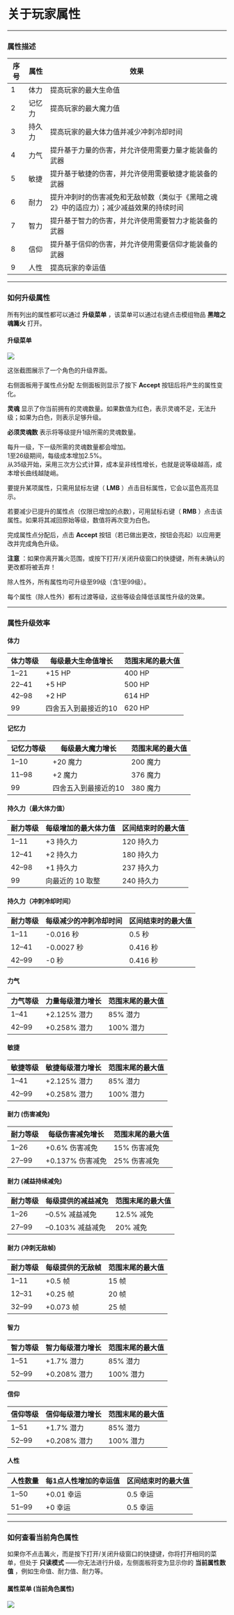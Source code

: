 ﻿# 关于玩家属性

---

### 属性描述

| 序号 | 属性  | 效果                                           |
|----|-----|----------------------------------------------|
| 1  | 体力  | 提高玩家的最大生命值                                   |
| 2  | 记忆力 | 提高玩家的最大魔力值                                   |
| 3  | 持久力          | 提高玩家的最大体力值并减少冲刺冷却时间         |
| 4  | 力气  | 提升基于力量的伤害，并允许使用需要力量才能装备的武器                   |
| 5  | 敏捷  | 提升基于敏捷的伤害，并允许使用需要敏捷才能装备的武器                   |
| 6  | 耐力  | 提升冲刺时的伤害减免和无敌帧数（类似于《黑暗之魂2》中的适应力）；减少减益效果的持续时间 |
| 7  | 智力  | 提升基于智力的伤害，并允许使用需要智力才能装备的武器                   |
| 8  | 信仰  | 提升基于信仰的伤害，并允许使用需要信仰才能装备的武器                   |
| 9  | 人性           | 提高玩家的幸运值 |

---

### 如何升级属性

所有列出的属性都可以通过 **升级菜单** ，该菜单可以通过右键点击模组物品 **黑暗之魂篝火** 打开。

#### 升级菜单

![](images/Menu_LevelUP_ZH.png)

这张截图展示了一个角色的升级界面。

右侧面板用于属性点分配 左侧面板则显示了按下 **Accept** 按钮后将产生的属性变化。

**灵魂** 显示了你当前拥有的灵魂数量。如果数值为红色，表示灵魂不足，无法升级；如果为白色，则表示足够升级。

**必须灵魂数** 表示将等级提升1级所需的灵魂数量。

每升一级，下一级所需的灵魂数量都会增加。  
1至26级期间，每级成本增加2.5%。  
从35级开始，采用三次方公式计算，成本呈非线性增长，也就是说等级越高，成本增长曲线越陡峭。  

要提升某项属性，只需用鼠标左键（ **LMB** ）点击目标属性，它会以蓝色高亮显示。

若要减少已提升的属性点（仅限已增加的点数），可用鼠标右键（ **RMB** ）点击该属性。如果将其减回原始等级，数值将再次变为白色。

完成属性点分配后，点击 **Accept** 按钮（若已做出更改，按钮会亮起）以应用更改并完成角色升级。

**注意** ：如果你离开篝火范围，或按下打开/关闭升级窗口的快捷键，所有未确认的更改都将被丢弃！

除人性外，所有属性均可升级至99级（含1至99级）。

每个属性（除人性外）都有过渡等级，这些等级会降低该属性升级的效果。

---

### 属性升级效率

#### 体力

| 体力等级  | 每级最大生命值增长   | 范围末尾的最大值 |
|-------|-------------|----------|
| 1–21  | +15 HP      | 400 HP   |
| 22–41 | +5 HP       | 500 HP   |
| 42–98 | +2 HP       | 614 HP   |
| 99    | 四舍五入到最接近的10 | 620 HP   |

#### 记忆力

| 记忆力等级 | 每级最大魔力增长    | 范围末尾的最大值 |
|-------|-------------|----------|
| 1–10  | +20 魔力      | 200 魔力   |
| 11–98 | +2 魔力       | 376 魔力   |
| 99    | 四舍五入到最接近的10 | 380 魔力   |

#### 持久力（最大体力值）

| 耐力等级          | 每级增加的最大体力值        | 区间结束时的最大值       |
|------------------|----------------------------|------------------------|
| 1–11             | +3 持久力                  | 120 持久力               |
| 12–41            | +2 持久力                   | 180 持久力              |
| 42–98            | +1 持久力                   | 237 持久力              |
| 99               | 向最近的 10 取整            | 240 持久力              |

#### 持久力（冲刺冷却时间）

| 耐力等级          | 每级减少的冲刺冷却时间      | 区间结束时的最大值       |
|------------------|----------------------------|------------------------|
| 1–11             | -0.016 秒                   | 0.5 秒                  |
| 12–41            | -0.0027 秒                  | 0.416 秒                |
| 42–99            | -0 秒                        | 0.416 秒                |

#### 力气

| 力气等级  | 力量每级潜力增长   | 范围末尾的最大值 |
|-------|------------|----------|
| 1–41  | +2.125% 潜力 | 85% 潜力   |
| 42–99 | +0.258% 潜力 | 100% 潜力  |

#### 敏捷

| 敏捷等级  | 敏捷每级潜力增长   | 范围末尾的最大值 |
|-------|------------|----------|
| 1–41  | +2.125% 潜力 | 85% 潜力   |
| 42–99 | +0.258% 潜力 | 100% 潜力  |

#### 耐力 (伤害减免)

| 耐力等级  | 每级伤害减免增长     | 范围末尾的最大值 |
|-------|--------------|----------|
| 1–26  | +0.6% 伤害减免   | 15% 伤害减免 |
| 27–99 | +0.137% 伤害减免 | 25% 伤害减免 |

#### 耐力 (减益持续减免)

| 耐力等级  | 每级提供的减益减免    | 范围末尾的最大值 |
|-------|--------------|----------|
| 1–26  | –0.5% 减益减免   | 12.5% 减免 |
| 27–99 | –0.103% 减益减免 | 20% 减免   |

#### 耐力 (冲刺无敌帧)

| 耐力等级  | 每级提供的无敌帧 | 范围末尾的最大值 |
|-------|----------|----------|
| 1–11  | +0.5 帧  | 15 帧    |
| 12–31 | +0.25 帧  | 20 帧   |
| 32–99 | +0.073 帧 | 25 帧   |

#### 智力

| 智力等级  | 智力每级潜力增长   | 范围末尾的最大值 |
|-------|------------|----------|
| 1–51  | +1.7% 潜力   | 85% 潜力   |
| 52–99 | +0.208% 潜力 | 100% 潜力  |

#### 信仰

| 信仰等级  | 信仰每级潜力增长   | 范围末尾的最大值 |
|-------|------------|----------|
| 1–51  | +1.7% 潜力   | 85% 潜力   |
| 52–99 | +0.208% 潜力 | 100% 潜力  |

#### 人性

| 人性数量 | 每1点人性增加的幸运值 | 区间结束时的最大值 |
|----------|-----------------------|-------------------|
| 1–50     | +0.01 幸运             | 0.5 幸运           |
| 51–99    | +0 幸运               | 0.5 幸运           |

---

### 如何查看当前角色属性

如果你不点击篝火，而是按下打开/关闭升级窗口的快捷键，你将打开相同的菜单，但处于 **只读模式** ——你无法进行升级，左侧面板将变为显示你的 **当前属性数值** ，例如生命值、耐力值、耐力等。

#### 属性菜单 (当前角色属性)

![](images/Menu_Status_ZH.png)




